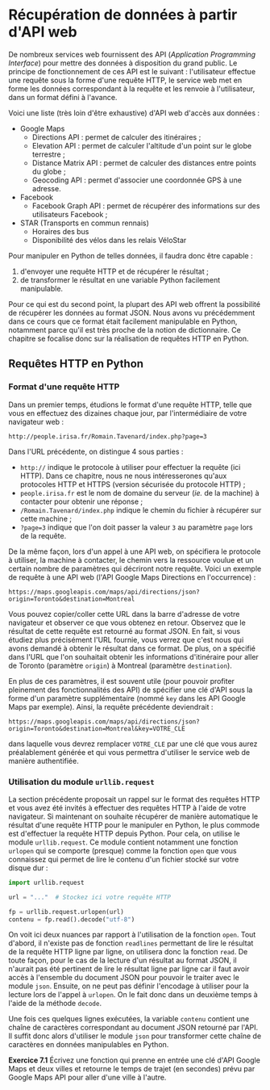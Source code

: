 # Récupération de données à partir d'API web

De nombreux services web fournissent des API (_Application Programming Interface_) pour mettre des données à disposition du grand public. Le principe de fonctionnement de ces API est le suivant : l'utilisateur effectue une requête sous la forme d'une requête HTTP, le service web met en forme les données correspondant à la requête et les renvoie à l'utilisateur, dans un format défini à l'avance.

Voici une liste (très loin d'être exhaustive) d'API web d'accès aux données :

* Google Maps
    * Directions API : permet de calculer des itinéraires ;
    * Elevation API : permet de calculer l'altitude d'un point sur le globe terrestre ;
    * Distance Matrix API : permet de calculer des distances entre points du globe ;
    * Geocoding API : permet d'associer une coordonnée GPS à une adresse.
* Facebook
    * Facebook Graph API : permet de récupérer des informations sur des utilisateurs Facebook ;
* STAR (Transports en commun rennais)
    * Horaires des bus
    * Disponibilité des vélos dans les relais VéloStar


Pour manipuler en Python de telles données, il faudra donc être capable :

1. d'envoyer une requête HTTP et de récupérer le résultat ;
2. de transformer le résultat en une variable Python facilement manipulable.

Pour ce qui est du second point, la plupart des API web offrent la possibilité de récupérer les données au format JSON.
Nous avons vu précédemment dans ce cours que ce format était facilement manipulable en Python, notamment parce qu'il est très proche de la notion de dictionnaire.
Ce chapitre se focalise donc sur la réalisation de requêtes HTTP en Python.

## Requêtes HTTP en Python

### Format d'une requête HTTP

Dans un premier temps, étudions le format d'une requête HTTP, telle que vous en effectuez des dizaines chaque jour, par l'intermédiaire de votre navigateur web :

```
http://people.irisa.fr/Romain.Tavenard/index.php?page=3
```

Dans l'URL précédente, on distingue 4 sous parties :

* `http://` indique le protocole à utiliser pour effectuer la requête (ici HTTP). Dans ce chapitre, nous ne nous intéresserones qu'aux protocoles HTTP et HTTPS (version sécurisée du protocole HTTP) ;
* `people.irisa.fr` est le nom de domaine du serveur (_ie._ de la machine) à contacter pour obtenir une réponse ;
* `/Romain.Tavenard/index.php` indique le chemin du fichier à récupérer sur cette machine ;
* `?page=3` indique que l'on doit passer la valeur `3` au paramètre `page` lors de la requête.

De la même façon, lors d'un appel à une API web, on spécifiera le protocole à utiliser, la machine à contacter, le chemin vers la ressource voulue et un certain nombre de paramètres qui décriront notre requête.
Voici un exemple de requête à une API web (l'API Google Maps Directions en l'occurrence) :
```
https://maps.googleapis.com/maps/api/directions/json?origin=Toronto&destination=Montreal
```

Vous pouvez copier/coller cette URL dans la barre d'adresse de votre navigateur et observer ce que vous obtenez en retour.
Observez que le résultat de cette requête est retourné au format JSON.
En fait, si vous étudiez plus précisément l'URL fournie, vous verrez que c'est nous qui avons demandé à obtenir le résultat dans ce format.
De plus, on a spécifié dans l'URL que l'on souhaitait obtenir les informations d'itinéraire pour aller de Toronto (paramètre `origin`) à Montreal (paramètre `destination`).

En plus de ces paramètres, il est souvent utile (pour pouvoir profiter pleinement des fonctionnalités des API) de spécifier une clé d'API sous la forme d'un paramètre supplémentaire (nommé `key` dans les API Google Maps par exemple).
Ainsi, la requête précédente deviendrait :
```
https://maps.googleapis.com/maps/api/directions/json?origin=Toronto&destination=Montreal&key=VOTRE_CLE
```

dans laquelle vous devrez remplacer `VOTRE_CLE` par une clé que vous aurez préalablement générée et qui vous permettra d'utiliser le service web de manière authentifiée.

### Utilisation du module `urllib.request`

La section précédente proposait un rappel sur le format des requêtes HTTP et vous avez été invités à effectuer des requêtes HTTP à l'aide de votre navigateur.
Si maintenant on souhaite récupérer de manière automatique le résultat d'une requête HTTP pour le manipuler en Python, le plus commode est d'effectuer la requête HTTP depuis Python.
Pour cela, on utilise le module `urllib.request`. Ce module contient notamment une fonction `urlopen` qui se comporte (presque) comme la fonction `open` que vous connaissez qui permet de lire le contenu d'un fichier stocké sur votre disque dur :
```python
import urllib.request

url = "..."  # Stockez ici votre requête HTTP

fp = urllib.request.urlopen(url)
contenu = fp.read().decode("utf-8")
```

On voit ici deux nuances par rapport à l'utilisation de la fonction `open`.
Tout d'abord, il n'existe pas de fonction `readlines` permettant de lire le résultat de la requête HTTP ligne par ligne, on utilisera donc la fonction `read`.
De toute façon, pour le cas de la lecture d'un résultat au format JSON, il n'aurait pas été pertinent de lire le résultat ligne par ligne car il faut avoir accès à l'ensemble du document JSON pour pouvoir le traiter avec le module `json`.
Ensuite, on ne peut pas définir l'encodage à utiliser pour la lecture lors de l'appel à `urlopen`.
On le fait donc dans un deuxième temps à l'aide de la méthode `decode`.

Une fois ces quelques lignes exécutées, la variable `contenu` contient une chaîne de caractères correspondant au document JSON retourné par l'API.
Il suffit donc alors d'utiliser le module `json` pour transformer cette chaîne de caractères en données manipulables en Python.

**Exercice 7.1**
Écrivez une fonction qui prenne en entrée une clé d'API Google Maps et deux villes et retourne le temps de trajet (en secondes) prévu par Google Maps API pour aller d'une ville à l'autre.
